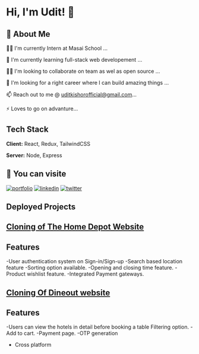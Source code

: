 # Hi, I'm Udit! 👋


## 🚀 About Me

👩‍💻 I'm currently Intern at Masai School ...

🧠 I'm currently learning full-stack web developement ...

👯‍♀️ I'm looking to collaborate on team as wel as open source ...

🤔 I'm looking for a right career where I can build amazing things ...

📫 Reach out to me @ uditkishorofficial@gmail.com...

⚡️ Loves to go on advanture...

## Tech Stack

**Client:** React, Redux, TailwindCSS

**Server:** Node, Express



## 🔗 You can visite
[![portfolio](https://img.shields.io/badge/my_portfolio-000?style=for-the-badge&logo=ko-fi&logoColor=white)](/)
[![linkedin](https://img.shields.io/badge/linkedin-0A66C2?style=for-the-badge&logo=linkedin&logoColor=white)](https://www.linkedin.com/in/udit-kishor-b764a922b/)
[![twitter](https://img.shields.io/badge/twitter-1DA1F2?style=for-the-badge&logo=twitter&logoColor=white)](https://twitter.com/UDITKISHOR2)


## Deployed Projects

 ## [Cloning of The Home Depot Website](https://friendly-swanson-b92bb2.netlify.app/)
 ## Features

-User authentication system on Sign-in/Sign-up 
-Search based location feature 
-Sorting option available. 
-Opening and closing time feature. 
-Product wishlist feature. 
-Integrated Payment gateways. 

 

 ##  [Cloning Of Dineout website](https://affectionate-swirles-dc9e0e.netlify.app/)
 ## Features

-Users can view the hotels in detail before booking a table Filtering option. 
-Add to cart. 
-Payment page. 
-OTP generation 

- Cross platform
 
